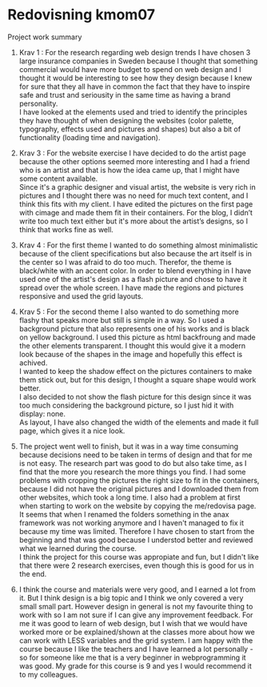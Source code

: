 ---
---
Redovisning kmom07
=========================

Project work summary
1. Krav 1 :
For the research regarding web design trends I have chosen 3 large insurance companies in Sweden because I thought that something commercial would have more budget to spend on web design and I thought it would be interesting to see how they design because I knew for sure that they all have in common the fact that they have to inspire safe and trust and seriousity in the same time as having a brand personality.  
I have looked at the elements used and tried to identify the principles they have thought of when designing the websites  (color palette, typography, effects used and pictures and shapes) but also a bit of functionality (loading time and navigation).

1. Krav 3 :
For the website exercise I have decided to do the artist page because the other options seemed more interesting and I had a friend who is an artist and that is how the idea came up, that I might have some content available.  
Since it's a graphic designer and visual artist, the website is very rich in pictures and I thought there was no need for much text content, and I think this fits with my client. 
I have edited the pictures on the first page with cimage and made them fit in their containers.
For the blog, I didn’t write too much text either but it's more about the artist’s designs, so I think that works fine as well.  

1.  Krav 4 :
For the first theme I wanted to do something almost minimalistic because of the client specifications but also because the art itself is in the center so I was afraid to do too much. Therefor, the theme is black/white with an accent color.
In order to blend everything in I have used one of the artist's design as a flash picture and chose to have it spread over the whole screen.
I have made the regions and pictures responsive and used the grid layouts.


1. Krav 5 :
For the second theme I also wanted to do something more flashy that speaks more but still is simple in a way. 
So I used a background picture that also represents one of his works and is black on yellow background. I used this picture as html backfroung and made the other elements transparent. I thought this would give it a modern look because of the shapes in the image and hopefully this effect is achived.  
I wanted to keep the shadow effect on the pictures containers to make them stick out, but for this design, I thought a square shape would work better.  
I also decided to not show the flash picture for this design since it was too much considering the background picture, so I just hid it with display: none.  
As layout, I have also changed the width of the elements and made it full page, which gives it a nice look.

2. The project went well to finish, but it was in a way time consuming because decisions need to be taken in terms of design and that for me is not easy. 
The research part was good to do but also take time, as I find that the more you research the more things you find.
I had some problems with cropping the pictures the right size to fit in the containers, because I did not have the original pictures and I downloaded them from other websites, which took a long time.
I also had a problem at first when starting to work on the website by copying the me/redovisa page. It seems that when I renamed the folders something in the anax framework was not working anymore and I haven't managed to fix it because my time was limited.
Therefore I have chosen to start from the beginning and that was good because I understod better and reviewed what we learned during the course.  
I think the project for this course was appropiate and fun, but I didn't like that there were 2 research exercises, even though this is good for us in the end.

3. I think the course and materials were very good, and I earned a lot from it. 
But I think design is a big topic and I think we only covered a very small small part.
However design in general is not my favourite thing to work with so I am not sure if I can give any improvement feedback. For me it was good to learn of web design, but I wish that we would have worked more or be explained/shown at the classes more about how we can work with LESS variables and the grid system.
I am happy with the course because I like the teachers and I have learned a lot personally - so for someone like me that is a very beginner in webprogramming it was good.
My grade for this course is 9 and yes I would recommend it to my colleagues.
